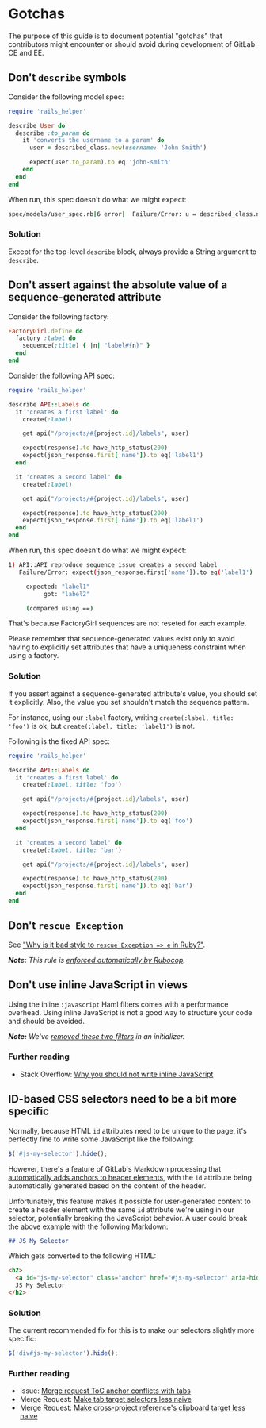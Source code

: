 # Gotchas

The purpose of this guide is to document potential "gotchas" that contributors
might encounter or should avoid during development of GitLab CE and EE.

## Don't `describe` symbols

Consider the following model spec:

```ruby
require 'rails_helper'

describe User do
  describe :to_param do
    it 'converts the username to a param' do
      user = described_class.new(username: 'John Smith')

      expect(user.to_param).to eq 'john-smith'
    end
  end
end
```

When run, this spec doesn't do what we might expect:

```sh
spec/models/user_spec.rb|6 error|  Failure/Error: u = described_class.new NoMethodError: undefined method `new' for :to_param:Symbol
```

### Solution

Except for the top-level `describe` block, always provide a String argument to
`describe`.

## Don't assert against the absolute value of a sequence-generated attribute

Consider the following factory:

```ruby
FactoryGirl.define do
  factory :label do
    sequence(:title) { |n| "label#{n}" }
  end
end
```

Consider the following API spec:

```ruby
require 'rails_helper'

describe API::Labels do
  it 'creates a first label' do
    create(:label)

    get api("/projects/#{project.id}/labels", user)

    expect(response).to have_http_status(200)
    expect(json_response.first['name']).to eq('label1')
  end

  it 'creates a second label' do
    create(:label)

    get api("/projects/#{project.id}/labels", user)

    expect(response).to have_http_status(200)
    expect(json_response.first['name']).to eq('label1')
  end
end
```

When run, this spec doesn't do what we might expect:

```sh
1) API::API reproduce sequence issue creates a second label
   Failure/Error: expect(json_response.first['name']).to eq('label1')

     expected: "label1"
          got: "label2"

     (compared using ==)
```

That's because FactoryGirl sequences are not reseted for each example.

Please remember that sequence-generated values exist only to avoid having to
explicitly set attributes that have a uniqueness constraint when using a factory.

### Solution

If you assert against a sequence-generated attribute's value, you should set it
explicitly. Also, the value you set shouldn't match the sequence pattern.

For instance, using our `:label` factory, writing `create(:label, title: 'foo')`
is ok, but `create(:label, title: 'label1')` is not.

Following is the fixed API spec:

```ruby
require 'rails_helper'

describe API::Labels do
  it 'creates a first label' do
    create(:label, title: 'foo')

    get api("/projects/#{project.id}/labels", user)

    expect(response).to have_http_status(200)
    expect(json_response.first['name']).to eq('foo')
  end

  it 'creates a second label' do
    create(:label, title: 'bar')

    get api("/projects/#{project.id}/labels", user)

    expect(response).to have_http_status(200)
    expect(json_response.first['name']).to eq('bar')
  end
end
```

## Don't `rescue Exception`

See ["Why is it bad style to `rescue Exception => e` in Ruby?"][Exception].

_**Note:** This rule is [enforced automatically by
Rubocop](https://gitlab.com/gitlab-org/gitlab-ce/blob/8-4-stable/.rubocop.yml#L911-914)._

[Exception]: http://stackoverflow.com/q/10048173/223897

## Don't use inline JavaScript in views

Using the inline `:javascript` Haml filters comes with a
performance overhead. Using inline JavaScript is not a good way to structure your code and should be avoided.

_**Note:** We've [removed these two filters](https://gitlab.com/gitlab-org/gitlab-ce/blob/master/config/initializers/hamlit.rb)
in an initializer._

### Further reading

- Stack Overflow: [Why you should not write inline JavaScript](http://programmers.stackexchange.com/questions/86589/why-should-i-avoid-inline-scripting)

## ID-based CSS selectors need to be a bit more specific

Normally, because HTML `id` attributes need to be unique to the page, it's
perfectly fine to write some JavaScript like the following:

```javascript
$('#js-my-selector').hide();
```

However, there's a feature of GitLab's Markdown processing that [automatically
adds anchors to header elements][ToC Processing], with the `id` attribute being
automatically generated based on the content of the header.

Unfortunately, this feature makes it possible for user-generated content to
create a header element with the same `id` attribute we're using in our
selector, potentially breaking the JavaScript behavior. A user could break the
above example with the following Markdown:

```markdown
## JS My Selector
```

Which gets converted to the following HTML:

```html
<h2>
  <a id="js-my-selector" class="anchor" href="#js-my-selector" aria-hidden="true"></a>
  JS My Selector
</h2>
```

[ToC Processing]: https://gitlab.com/gitlab-org/gitlab-ce/blob/8-4-stable/lib/banzai/filter/table_of_contents_filter.rb#L31-37

### Solution

The current recommended fix for this is to make our selectors slightly more
specific:

```javascript
$('div#js-my-selector').hide();
```

### Further reading

- Issue: [Merge request ToC anchor conflicts with tabs](https://gitlab.com/gitlab-org/gitlab-ce/issues/3908)
- Merge Request: [Make tab target selectors less naive](https://gitlab.com/gitlab-org/gitlab-ce/merge_requests/2023)
- Merge Request: [Make cross-project reference's clipboard target less naive](https://gitlab.com/gitlab-org/gitlab-ce/merge_requests/2024)
